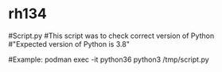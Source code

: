 # rh134

#Script.py
#This script was to check correct version of Python  
#"Expected version of Python is 3.8"

#Example: podman exec -it python36 python3 /tmp/script.py
